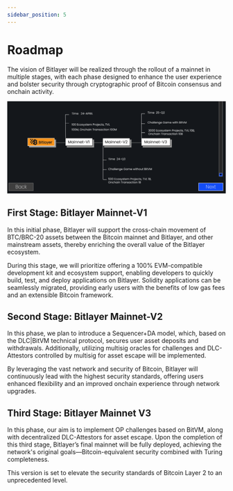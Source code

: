 ```yaml
---
sidebar_position: 5
---
```


# Roadmap
The vision of Bitlayer will be realized through the rollout of a mainnet in multiple stages, with each phase designed to enhance the user experience and bolster security through cryptographic proof of Bitcoin consensus and onchain activity.

![Roadmap](img/Introduction/Roadmap.PNG)

## First Stage: Bitlayer Mainnet-V1
In this initial phase, Bitlayer will support the cross-chain movement of BTC/BRC-20 assets between the Bitcoin mainnet and Bitlayer, and other mainstream assets, thereby enriching the overall value of the Bitlayer ecosystem.

During this stage, we will prioritize offering a 100% EVM-compatible development kit and ecosystem support, enabling developers to quickly build, test, and deploy applications on Bitlayer. Solidity applications can be seamlessly migrated, providing early users with the benefits of low gas fees and an extensible Bitcoin framework.

## Second Stage: Bitlayer Mainnet-V2

In this phase, we plan to introduce a Sequencer+DA model, which, based on the DLC|BitVM technical protocol, secures user asset deposits and withdrawals. Additionally, utilizing multisig oracles for challenges and DLC-Attestors controlled by multisig for asset escape will be implemented.

By leveraging the vast network and security of Bitcoin, Bitlayer will continuously lead with the highest security standards, offering users enhanced flexibility and an improved onchain experience through network upgrades.

## Third Stage: Bitlayer Mainnet V3
In this phase, our aim is to implement OP challenges based on BitVM, along with decentralized DLC-Attestors for asset escape.
Upon the completion of this third stage, Bitlayer’s final mainnet will be fully deployed, achieving the network's original goals—Bitcoin-equivalent security combined with Turing completeness. 

This version is set to elevate the security standards of Bitcoin Layer 2 to an unprecedented level.
